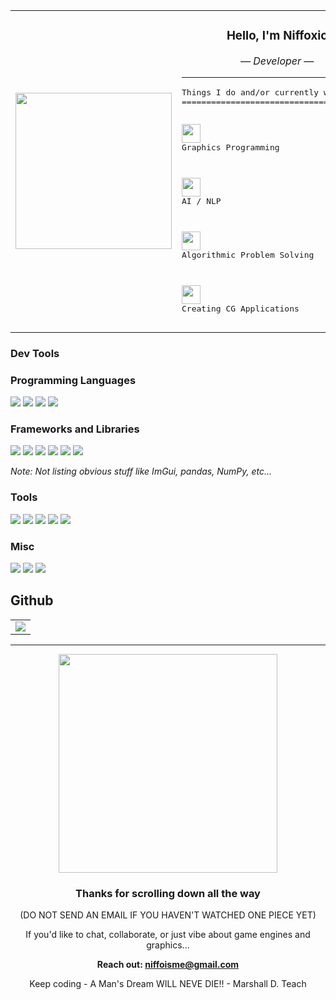 <table>
  <tr>
    <td align="center" width="50%">
      <img src="https://media1.tenor.com/m/OvqEKxnx_9QAAAAd/shanks-one-piece.gif" width="250" />
    </td>
    <td valign="top" width="50%">
      <h3 align="center">Hello, I'm Niffoxic</h3>
      <p align="center"><i>— Developer —</i></p>
      <hr/>
      <pre>
Things I do and/or currently working on
=======================================

<img src="https://media.giphy.com/media/v1.Y2lkPTc5MGI3NjExbTk5c3AxdzEzcGdjam94d2lqZnI3ZDl5bzY0bm9kMnI2dGp0bzJ4byZlcD12MV9zdGlja2Vyc19zZWFyY2gmY3Q9cw/lzrICyhNZkSCvNNKyP/giphy.gif" width="30" /> Graphics Programming

<img src="https://media.giphy.com/media/v1.Y2lkPTc5MGI3NjExZTNnbnZra3NoZWN4c3k4bmFzM2FoMjY4azhncmM3NTlmMWtzZWR2cWZkcCZlcD12MV9zdGlja2Vyc19zZWFyY2gmY3Q9cw/BqJ5bH6mAIyLu/giphy.gif" width="30" /> AI / NLP

<img src="https://media.giphy.com/media/v1.Y2lkPTc5MGI3NjExbWlwcGNnMXN3eXhqbGx4bGsyYjQ0bW1mcGoydG9kZWc3eGdjdTBqbyZlcD12MV9zdGlja2Vyc19zZWFyY2gmY3Q9cw/gjrYDwbjnK8x36xZIO/giphy.gif" width="30" /> Algorithmic Problem Solving

<img src="https://media.giphy.com/media/v1.Y2lkPTc5MGI3NjExMWhxemFhZXhjd3lhdHd4NHBwZ2N1bHdheGNidWtvNTJ4am9vdTN6byZlcD12MV9zdGlja2Vyc19zZWFyY2gmY3Q9cw/hqU2KkjW5bE2v2Z7Qv/giphy.gif" width="30" /> Creating CG Applications
      </pre>
    </td>
  </tr>
</table>


### Dev Tools

### Programming Languages

<p align="left">
  <img src="https://img.shields.io/badge/C%2B%2B-00599C?style=for-the-badge&logo=c%2B%2B&logoColor=white" />
  <img src="https://img.shields.io/badge/Python-3776AB?style=for-the-badge&logo=python&logoColor=white" />
  <img src="https://img.shields.io/badge/NASM-4B4B4B?style=for-the-badge&logo=gnuemacs&logoColor=white" />
  <img src="https://img.shields.io/badge/MASM-008080?style=for-the-badge&logo=windows&logoColor=white" />
</p>

### Frameworks and Libraries

<p align="left">
  <img src="https://img.shields.io/badge/DirectX-20232A?style=for-the-badge&logo=directx&logoColor=white" />
  <img src="https://img.shields.io/badge/Vulkan-AC162C?style=for-the-badge&logo=vulkan&logoColor=white" />
  <img src="https://img.shields.io/badge/PhysX-76B900?style=for-the-badge&logo=nvidia&logoColor=white" />
  <img src="https://img.shields.io/badge/PyTorch-EE4C2C?style=for-the-badge&logo=pytorch&logoColor=white" />
  <img src="https://img.shields.io/badge/CEF-4285F4?style=for-the-badge&logo=googlechrome&logoColor=white" />
  <img src="https://img.shields.io/badge/Win32%20API-0078D7?style=for-the-badge&logo=windows&logoColor=white" />
</p>

*Note: Not listing obvious stuff like ImGui, pandas, NumPy, etc...*

### Tools

<p align="left">
  <img src="https://img.shields.io/badge/Docker-2496ED?style=for-the-badge&logo=docker&logoColor=white" />
  <img src="https://img.shields.io/badge/CMake-064F8C?style=for-the-badge&logo=cmake&logoColor=white" />
  <img src="https://img.shields.io/badge/Makefiles-000000?style=for-the-badge&logo=gnu&logoColor=white" />
  <img src="https://img.shields.io/badge/RenderDoc-000000?style=for-the-badge&logo=nvidia&logoColor=green" />
  <img src="https://img.shields.io/badge/Nsight-76B900?style=for-the-badge&logo=nvidia&logoColor=white" />
</p>

### Misc

<p align="left">
  <img src="https://img.shields.io/badge/ECS-20232A?style=for-the-badge&logo=atom&logoColor=white" />
  <img src="https://img.shields.io/badge/Computational%20Geometry-FF6F61?style=for-the-badge&logo=polymerproject&logoColor=white" />
  <img src="https://img.shields.io/badge/Windows%20Concurrent%20Programming-0078D7?style=for-the-badge&logo=windows&logoColor=white" />
</p>

## Github
<table>
  <tr>
    <td align="left">
      <img src="https://github-readme-stats.vercel.app/api?username=niffoxic&show_icons=true&theme=tokyonight" />
    </td>
  </tr>
</table>

<hr/>

<div align="center">
  <img src="https://media1.tenor.com/m/CDdZVcnLLHEAAAAd/luffy-wano.gif" width="350" /><br/>
  <h3>Thanks for scrolling down all the way </h3>
  <p>(DO NOT SEND AN EMAIL IF YOU HAVEN'T WATCHED ONE PIECE YET)</p>
  <p>If you'd like to chat, collaborate, or just vibe about game engines and graphics...</p>
  <p><strong>Reach out: <a href="mailto:niffoisme@gmail.com">niffoisme@gmail.com</a></strong></p>
  <p>Keep coding - A Man's Dream WILL NEVE DIE!! - Marshall D. Teach </p>
</div>

